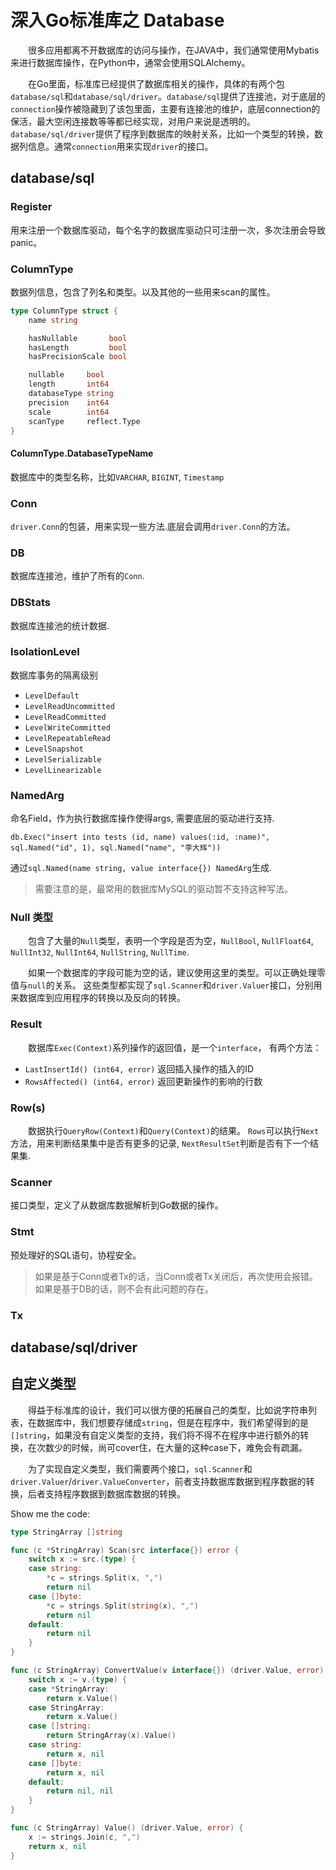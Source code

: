 # 深入Go标准库之 Database

&emsp;&emsp;很多应用都离不开数据库的访问与操作，在JAVA中，我们通常使用Mybatis来进行数据库操作，在Python中，通常会使用SQLAlchemy。

&emsp;&emsp;在Go里面，标准库已经提供了数据库相关的操作，具体的有两个包`database/sql`和`database/sql/driver`。`database/sql`提供了连接池，对于底层的`connection`操作被隐藏到了该包里面，主要有连接池的维护，底层connection的保活，最大空闲连接数等等都已经实现，对用户来说是透明的。`database/sql/driver`提供了程序到数据库的映射关系，比如一个类型的转换，数据列信息。通常`connection`用来实现`driver`的接口。

## database/sql
### Register
用来注册一个数据库驱动，每个名字的数据库驱动只可注册一次，多次注册会导致panic。
### ColumnType
数据列信息，包含了列名和类型。以及其他的一些用来scan的属性。
```go
type ColumnType struct {
    name string

    hasNullable       bool
    hasLength         bool
    hasPrecisionScale bool

    nullable     bool
    length       int64
    databaseType string
    precision    int64
    scale        int64
    scanType     reflect.Type
}
```
#### ColumnType.DatabaseTypeName
数据库中的类型名称，比如`VARCHAR`, `BIGINT`, `Timestamp`
### Conn
`driver.Conn`的包装，用来实现一些方法.底层会调用`driver.Conn`的方法。
### DB
数据库连接池，维护了所有的`Conn`.
### DBStats
数据库连接池的统计数据.
### IsolationLevel
数据库事务的隔离级别
- `LevelDefault`
- `LevelReadUncommitted`
- `LevelReadCommitted`
- `LevelWriteCommitted`
- `LevelRepeatableRead`
- `LevelSnapshot`
- `LevelSerializable`
- `LevelLinearizable`
### NamedArg
命名Field，作为执行数据库操作使得args, 需要底层的驱动进行支持.

`db.Exec("insert into tests (id, name) values(:id, :name)", sql.Named("id", 1), sql.Named("name", "李大辉"))`

通过`sql.Named(name string, value interface{}) NamedArg`生成.
> 需要注意的是，最常用的数据库MySQL的驱动暂不支持这种写法。
### Null 类型
&emsp;&emsp;包含了大量的`Null`类型，表明一个字段是否为空，`NullBool`, `NullFloat64`, `NullInt32`, `NullInt64`, `NullString`, `NullTime`.

&emsp;&emsp;如果一个数据库的字段可能为空的话，建议使用这里的类型。可以正确处理零值与`null`的关系。
这些类型都实现了`sql.Scanner`和`driver.Valuer`接口，分别用来数据库到应用程序的转换以及反向的转换。
### Result
&emsp;&emsp;数据库`Exec(Context)`系列操作的返回值，是一个`interface`， 有两个方法：
- `LastInsertId() (int64, error)` 返回插入操作的插入的ID
- `RowsAffected() (int64, error)` 返回更新操作的影响的行数
### Row(s)
&emsp;&emsp;数据执行`QueryRow(Context)`和`Query(Context)`的结果。
`Rows`可以执行`Next`方法，用来判断结果集中是否有更多的记录, `NextResultSet`判断是否有下一个结果集.
### Scanner
接口类型，定义了从数据库数据解析到Go数据的操作。
### Stmt
预处理好的SQL语句，协程安全。
> 如果是基于Conn或者Tx的话，当Conn或者Tx关闭后，再次使用会报错。
> 如果是基于DB的话，则不会有此问题的存在。
### Tx

## database/sql/driver
## 自定义类型
&emsp;&emsp;得益于标准库的设计，我们可以很方便的拓展自己的类型，比如说字符串列表，在数据库中，我们想要存储成`string`，但是在程序中，我们希望得到的是`[]string`，如果没有自定义类型的支持，我们将不得不在程序中进行额外的转换，在次数少的时候，尚可cover住，在大量的这种case下，难免会有疏漏。

&emsp;&emsp;为了实现自定义类型，我们需要两个接口，`sql.Scanner`和`driver.Valuer`/`driver.ValueConverter`，前者支持数据库数据到程序数据的转换，后者支持程序数据到数据库数据的转换。

Show me the code:
```go
type StringArray []string

func (c *StringArray) Scan(src interface{}) error {
    switch x := src.(type) {
    case string:
        *c = strings.Split(x, ",")
        return nil
    case []byte:
        *c = strings.Split(string(x), ",")
        return nil
    default:
        return nil
    }
}

func (c StringArray) ConvertValue(v interface{}) (driver.Value, error) {
    switch x := v.(type) {
    case *StringArray:
        return x.Value()
    case StringArray:
        return x.Value()
    case []string:
        return StringArray(x).Value()
    case string:
        return x, nil
    case []byte:
        return x, nil
    default:
        return nil, nil
    }
}

func (c StringArray) Value() (driver.Value, error) {
    x := strings.Join(c, ",")
    return x, nil
}
```
